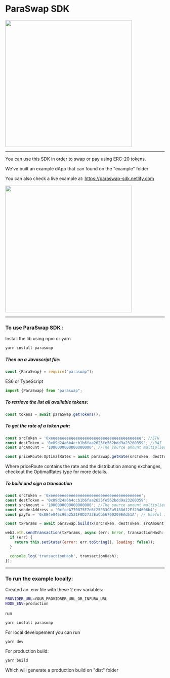 # ParaSwap SDK

<img src="https://paraswap.io/public/images/800_200.png" width="400px" >

---

You can use this SDK in order to swap or pay using ERC-20 tokens.

We've built an example dApp that can found on the "example" folder

You can also check a live example at: https://paraswap-sdk.netlify.com

<img src="https://confident-gates-f84ddc.netlify.com/sdk-example.png" width="400px" >

---

### To use ParaSwap SDK :

Install the lib using npm or yarn

```bash
yarn install paraswap
```

##### Then on a Javascript file:

```javascript
const {ParaSwap} = require("paraswap");
```
ES6 or TypeScript

```typescript
import {ParaSwap} from "paraswap";
```


##### To retrieve the list all available tokens:

```javascript
const tokens = await paraSwap.getTokens();
```

##### To get the rate of a token pair:

```javascript
const srcToken = '0xeeeeeeeeeeeeeeeeeeeeeeeeeeeeeeeeeeeeeeee'; //ETH
const destToken = '0x89d24a6b4ccb1b6faa2625fe562bdd9a23260359'; //DAI
const srcAmount = '1000000000000000000'; //The source amount multiplied by its decimals: 10 ** 18 here

const priceRoute:OptimalRates = await paraSwap.getRate(srcToken, destToken, srcAmount);
```
Where priceRoute contains the rate and the distribution among exchanges, checkout the OptimalRates type for more details.


##### To build and sign a transaction

```javascript
const srcToken = '0xeeeeeeeeeeeeeeeeeeeeeeeeeeeeeeeeeeeeeeee';
const destToken = '0x89d24a6b4ccb1b6faa2625fe562bdd9a23260359';
const srcAmount = '1000000000000000000'; //The source amount multiplied by its decimals
const senderAddress = '0xfceA770875E7e6f25E33CEa5188d12Ef234606b4';
const payTo = '0x8B4e846c90a2521F0D2733EaCb56760209EAd51A'; // Useful in case of a payment

const txParams = await paraSwap.buildTx(srcToken, destToken, srcAmount, destAmount, priceRoute, senderAddress, payTo);

web3.eth.sendTransaction(txParams, async (err: Error, transactionHash: string) => {
  if (err) {
    return this.setState({error: err.toString(), loading: false});
  }

  console.log('transactionHash', transactionHash);
});
```

---

### To run the example locally:

Created an .env file with these 2 env variables:
```bash
PROVIDER_URL=YOUR_PROVIDRER_URL_OR_INFURA_URL
NODE_ENV=production
```

run 

```bash
yarn install paraswap
```

For local developement you can run
```bash
yarn dev
```

For production build:

```bash
yarn build
```

Which will generate a production build on "dist" folder 
